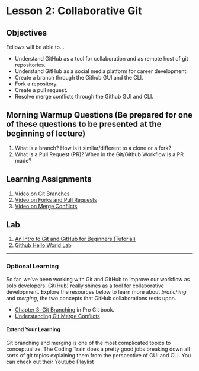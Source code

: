 # Lesson 2: Collaborative Git

## Objectives
Fellows will be able to...
* Understand GitHub as a tool for collaboration and as remote host of git repositories.
* Understand GitHub as a social media platform for career development.
* Create a branch through the Github GUI and the CLI.
* Fork a repository.
* Create a pull request.
* Resolve merge conflicts through the Github GUI and CLI.

## Morning Warmup Questions (Be prepared for one of these questions to be presented at the beginning of lecture)
1. What is a branch? How is it similar/different to a clone or a fork?
2. What is a Pull Request (PR)? When in the Git/Github Workflow is a PR made?

## Learning Assignments
1. [Video on Git Branches](https://www.youtube.com/watch?v=oPpnCh7InLY)
2. [Video on Forks and Pull Requests](https://www.youtube.com/watch?v=_NrSWLQsDL4)
3. [Video on Merge Conflicts](https://www.youtube.com/watch?v=JtIX3HJKwfo)

## Lab
1. [An Intro to Git and GitHub for Beginners (Tutorial)](https://product.hubspot.com/blog/git-and-github-tutorial-for-beginners)
1. [Github Hello World Lab](https://docs.github.com/en/get-started/quickstart/hello-world)
____

### Optional Learning
So far, we've been working with Git and GitHub to improve our workflow as solo developers. Git(Hub) really shines as a tool for collaborative development. Explore the resources below to learn more about _branching_ and _merging_, the two concepts that GitHub collaborations rests upon.
* [Chapter 3: Git Branching](https://git-scm.com/book/en/v2/Git-Branching-Branches-in-a-Nutshell) in Pro Git book.
* [Understanding Git Merge Conflicts](https://www.atlassian.com/git/tutorials/using-branches/merge-conflicts)

#### Extend Your Learning
Git branching and merging is one of the most complicated topics to conceptualize. The Coding Train does a pretty good jobs breaking down all sorts of git topics explaining them from the perspective of GUI and CLI. You can check out their [Youtube Playlist](https://www.youtube.com/playlist?list=PLRqwX-V7Uu6ZF9C0YMKuns9sLDzK6zoiV)
